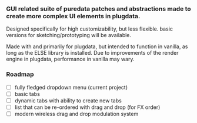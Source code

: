 ### GUI related suite of puredata patches and abstractions made to create more complex UI elements in plugdata.

Designed specifically for high customizability, but less flexible. basic versions for sketching/prototyping will be available.

Made with and primarily for plugdata, but intended to function in vanilla, as long as the ELSE library is installed. 
Due to improvements of the render engine in plugdata, performance in vanilla may wary. 

### Roadmap
- [ ] fully fledged dropdown menu (current project)
- [ ] basic tabs
- [ ] dynamic tabs with ability to create new tabs
- [ ] list that can be re-ordered with drag and drop (for FX order)
- [ ] modern wireless drag and drop modulation system
